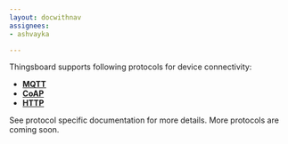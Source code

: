 ```yaml
---
layout: docwithnav
assignees:
- ashvayka

---
```


Thingsboard supports following protocols for device connectivity:

 - **[MQTT](/docs/reference/mqtt-api)**
 - **[CoAP](/docs/reference/coap-api)**
 - **[HTTP](/docs/reference/http-api)**
 
See protocol specific documentation for more details. More protocols are coming soon.

